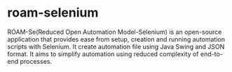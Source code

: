 # roam-selenium
ROAM-Se(Reduced Open Automation Model-Selenium) is an open-source application that provides ease from setup, creation and running automation scripts with Selenium. It create automation file using Java Swing and JSON format. It aims to simplify automation using reduced complexity of end-to-end processes.
